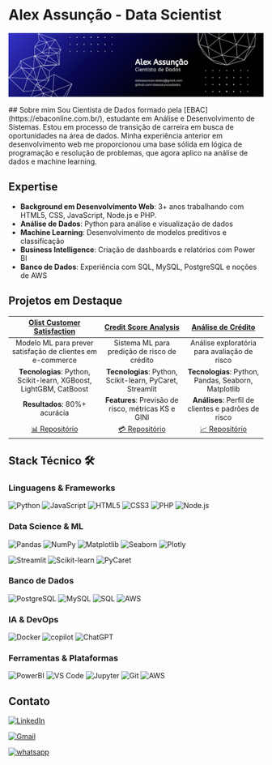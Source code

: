 # Alex Assunção - Data Scientist 
<p align="center">
    <img src="banner.png" alt="Alex Assunção Data Scientist" width="800">
</p>
## Sobre mim 
Sou Cientista de Dados formado pela [EBAC](https://ebaconline.com.br/), estudante em Análise e Desenvolvimento de Sistemas. Estou em processo de transição de carreira em busca de oportunidades na área de dados. Minha experiência anterior em desenvolvimento web me proporcionou uma base sólida em lógica de programação e resolução de problemas, que agora aplico na análise de dados e machine learning.

## Expertise 
- **Background em Desenvolvimento Web**: 3+ anos trabalhando com HTML5, CSS, JavaScript, Node.js e PHP.
- **Análise de Dados**: Python para análise e visualização de dados
- **Machine Learning**: Desenvolvimento de modelos preditivos e classificação
- **Business Intelligence**: Criação de dashboards e relatórios com Power BI
- **Banco de Dados**: Experiência com SQL, MySQL, PostgreSQL e noções de AWS


## Projetos em Destaque 

| **[Olist Customer Satisfaction](https://github.com/alexassuncaodados/Olist-E-commerce-Satisfaction-Prediction)** | **[Credit Score Analysis](https://github.com/alexassuncaodados/Project_CreditScore)** | **[Análise de Crédito](https://github.com/alexassuncaodados/analise-credito)** |
|:-------------------------:|:---------------------:|:------------------:|
| Modelo ML para prever satisfação de clientes em e-commerce | Sistema ML para predição de risco de crédito | Análise exploratória para avaliação de risco |
| **Tecnologias**: Python, Scikit-learn, XGBoost, LightGBM, CatBoost | **Tecnologias**: Python, Scikit-learn, PyCaret, Streamlit | **Tecnologias**: Python, Pandas, Seaborn, Matplotlib |
| **Resultados**: 80%+ acurácia | **Features**: Previsão de risco, métricas KS e GINI | **Análises**: Perfil de clientes e padrões de risco |
| [📊 Repositório](https://github.com/alexassuncaodados/Olist-E-commerce-Satisfaction-Prediction) | [💳 Repositório](https://github.com/alexassuncaodados/Project_CreditScore) | [📈 Repositório](https://github.com/alexassuncaodados/analise-credito) |



## Stack Técnico 🛠️

### Linguagens & Frameworks
![Python](https://img.shields.io/badge/Python-FFD43B?style=for-the-badge&logo=python&logoColor=blue)
![JavaScript](https://img.shields.io/badge/JavaScript-F7DF1E?style=for-the-badge&logo=javascript&logoColor=black)
![HTML5](https://img.shields.io/badge/HTML5-E34F26?style=for-the-badge&logo=html5&logoColor=white)
![CSS3](https://img.shields.io/badge/CSS3-1572B6?style=for-the-badge&logo=css3&logoColor=white)
![PHP](https://img.shields.io/badge/PHP-777BB4?style=for-the-badge&logo=php&logoColor=white)
![Node.js](https://img.shields.io/badge/Node.js-339933?style=for-the-badge&logo=nodedotjs&logoColor=white)

### Data Science & ML
![Pandas](https://img.shields.io/badge/Pandas-2C2D72?style=for-the-badge&logo=pandas&logoColor=white)
![NumPy](https://img.shields.io/badge/Numpy-777BB4?style=for-the-badge&logo=numpy&logoColor=white)
![Matplotlib](https://img.shields.io/badge/Matplotlib-46A358?style=for-the-badge&logo=matplotlib&logoColor=white)
![Seaborn](https://img.shields.io/badge/Seaborn-3776AB?style=for-the-badge&logo=Seaborn&logoColor=white)
![Plotly](https://img.shields.io/badge/Plotly-239120?style=for-the-badge&logo=plotly&logoColor=white)


![Streamlit](https://img.shields.io/badge/Streamlit-FF4B4B?style=for-the-badge&logo=Streamlit&logoColor=white)
![Scikit-learn](https://img.shields.io/badge/scikit_learn-F7931E?style=for-the-badge&logo=scikit-learn&logoColor=white)
![PyCaret](https://img.shields.io/badge/PyCaret-23ADA7?style=for-the-badge&logo=PyCaret&logoColor=white)

### Banco de Dados
![PostgreSQL](https://img.shields.io/badge/PostgreSQL-4169E1?style=for-the-badge&logo=PostgreSQL&logoColor=white)
![MySQL](https://img.shields.io/badge/MySQL-4479A1?style=for-the-badge&logo=mysql&logoColor=white)
![SQL](https://img.shields.io/badge/SQL-FF8C00?style=for-the-badge&logo=sql&logoColor=white)
![AWS](https://img.shields.io/badge/Amazon_AWS-FF9900?style=for-the-badge&logo=amazonaws&logoColor=white)

### IA & DevOps
![Docker](https://img.shields.io/badge/Docker-2496ED?style=for-the-badge&logo=docker&logoColor=white)
![copilot](https://img.shields.io/badge/Copilot-000000?style=for-the-badge&logo=github&logoColor=white)
![ChatGPT](https://img.shields.io/badge/ChatGPT-74aa9c?style=for-the-badge&logo=openai&logoColor=white)


### Ferramentas & Plataformas
![PowerBI](https://img.shields.io/badge/PowerBI-F2C811?style=for-the-badge&logo=Power%20BI&logoColor=white)
![VS Code](https://img.shields.io/badge/VSCode-0078D4?style=for-the-badge&logo=visual-studio-code&logoColor=white)
![Jupyter](https://img.shields.io/badge/Jupyter-F37626?style=for-the-badge&logo=Jupyter&logoColor=white)
![Git](https://img.shields.io/badge/Git-F05032?style=for-the-badge&logo=git&logoColor=white)
![AWS](https://img.shields.io/badge/Amazon_AWS-FF9900?style=for-the-badge&logo=amazonaws&logoColor=white)



## Contato 
[![LinkedIn](https://img.shields.io/badge/LinkedIn-0077B5?style=for-the-badge&logo=linkedin&logoColor=white)](https://www.linkedin.com/in/alexassuncaodata/)

[![Gmail](https://img.shields.io/badge/Gmail-D14836?style=for-the-badge&logo=gmail&logoColor=white)](mailto:alexassuncao.dados@gmail.com)

[![whatsapp](https://img.shields.io/badge/Whatsapp-25D366?style=for-the-badge&logo=whatsapp&logoColor=white)](https://api.whatsapp.com/send?phone=5541987986571&text=Ol%C3%A1%2C%20Alex!)







